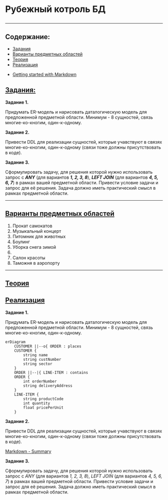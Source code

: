 # Рубежный котроль БД <hr>

## Содержание:
* [Задания](#tasks) 
* [Варианты предметных областей](#subject_area_options)
* [Теория](#theory)
* [Реализация](#realization) 
- [Getting started with Markdown](#getting-started-with-markdown)
  
## [Задания:](#tasks)

**Задание 1.**

Придумать ER-модель и нарисовать даталогическую модель для предложенной предметной области. Минимум - 8 сущностей, связь многие-ко-кногим, один-к-одному.

**Задание 2.**

Привести DDL для реализации сущностей, которые учавствуют в связях многие-ко-кногим, один-к-одному (связи тоже должны присутствовать в коде).

**Задание 3.**

Сформулировать задачу, для решения которой нужно использовать запрос с ***ANY*** (для вариантов ***1, 2, 3, 8***), ***LEFT JOIN***
(для вариантов ***4, 5, 6, 7***) в рамках вашей предметной области.
Привести условие задачи и запрос для её решения. Задача должно иметь практический смысл в рамках предметной области.
<hr>

## [Варианты предметных областей](#subject_area_options)
1. Прокат самокатов<br>
2. Музыкальный концерт<br>
3. Питомник для животных<br>
4. Боулинг<br>
5. Уборка снега зимой<br>
6. <br>
7. Салон красоты <br>
8. Таможня в аэропорту<br>
<hr>

## [Теория](#theory)



## [Реализация](#realization) 

<b>Задание 1.</b>

<p>Придумать ER-модель и нарисовать даталогическую модель для предложенной предметной области. Минимум - 8 сущностей, связь многие-ко-кногим, один-к-одному.</p>

```mermaid
erDiagram
    CUSTOMER ||--o{ ORDER : places
    CUSTOMER {
        string name
        string custNumber
        string sector
    }
    ORDER ||--|{ LINE-ITEM : contains
    ORDER {
        int orderNumber
        string deliveryAddress
    }
    LINE-ITEM {
        string productCode
        int quantity
        float pricePerUnit
    }
```

<b>Задание 2.</b>

<p>Привести DDL для реализации сущностей, которые учавствуют в связях многие-ко-кногим, один-к-одному (связи тоже должны присутствовать в коде).</p>

[Markdown - Summary](#Getting-started-with-Markdown)

<b>Задание 3.</b>

<p>Сформулировать задачу, для решения которой нужно использовать запрос с <i>ANY</i> (для вариантов <i>1, 2, 3, 8</i>)</span>, <i>LEFT JOIN</i>
(для вариантов <i>4, 5, 6, 7</i>) в рамках вашей предметной области.
Привести условие задачи и запрос для её решения. Задача должно иметь практический смысл в рамках предметной области.</p>
